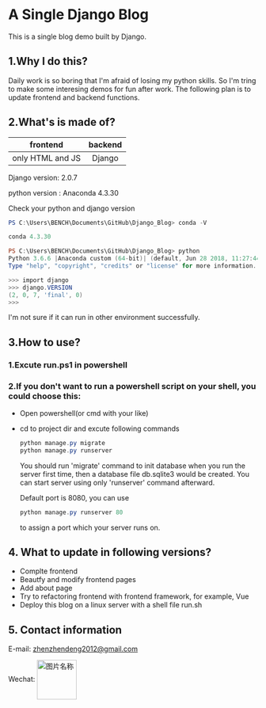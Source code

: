 # A Single Django Blog

This is a single blog demo built by Django.

## 1.Why I do this?
Daily work is so boring that I'm afraid of losing my python skills. So I'm tring to make some interesing demos for fun after work. The following plan is to update frontend and backend functions.

## 2.What's is made of?

|frontend        | backend|
|:--------------:|:------:|
|only HTML and JS| Django |

Django version: 2.0.7

python version : Anaconda 4.3.30

Check your python and django version
```powershell
PS C:\Users\BENCH\Documents\GitHub\Django_Blog> conda -V

conda 4.3.30

PS C:\Users\BENCH\Documents\GitHub\Django_Blog> python
Python 3.6.6 |Anaconda custom (64-bit)| (default, Jun 28 2018, 11:27:44) [MSC v.1900 64 bit (AMD64)] on win32
Type "help", "copyright", "credits" or "license" for more information.

>>> import django
>>> django.VERSION
(2, 0, 7, 'final', 0)
>>>

```
I'm not sure if it can run in other environment successfully.

## 3.How to use?

### 1.Excute run.ps1 in powershell

### 2.If you don't want to run a powershell script on your shell, you could choose this:

-  Open powershell(or cmd with your like)
-  cd to project dir and excute following commands
   ```powershell
   python manage.py migrate
   python manage.py runserver   
   ```
   You should run 'migrate' command to init database when you run the server first time, then a database file db.sqlite3 would be created. You can start server using only 'runserver' command afterward.

   Default port is 8080, you can use 
   ```powershell
   python manage.py runserver 80
   ```
   to assign a port which your server runs on.

## 4. What to update in following versions?

- Complte frontend
- Beautfy  and modify frontend pages
- Add about page
- Try to refactoring frontend with frontend framework, 
for example, Vue
- Deploy this blog on a linux server with a shell file run.sh

## 5. Contact information
E-mail: zhenzhendeng2012@gmail.com

Wechat:
 <img src="https://dengzhenzhen.github.io/img/715e7edc65904110b0bb9b52e24272b1-560x560.jpg" width = "80" height = "80" alt="图片名称" align=center />


